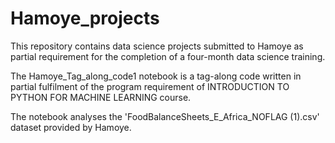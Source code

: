 # Hamoye_projects

This repository contains data science projects submitted to Hamoye as partial requirement for the completion of a four-month data science training.

The Hamoye_Tag_along_code1 notebook is a tag-along code written in partial fulfilment of the program requirement of INTRODUCTION TO PYTHON FOR MACHINE LEARNING course.

The notebook analyses the 'FoodBalanceSheets_E_Africa_NOFLAG (1).csv' dataset provided by Hamoye.
